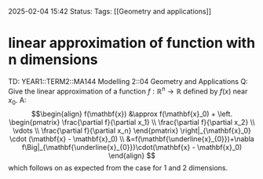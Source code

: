 2025-02-04 15:42
Status: 
Tags: [[Geometry and applications]]
# linear approximation of function with n dimensions

TD: YEAR1::TERM2::MA144 Modelling 2::04 Geometry and Applications
Q: Give the linear approximation of a function $f : \mathbb{R}^n \to \mathbb{R}$ defined by $f(x)$ near $x_0$.
A: $$\begin{align}
f(\mathbf{x}) &\approx f(\mathbf{x}_0) + 
\left.
\begin{pmatrix} 
\frac{\partial f}{\partial x_1} \\ 
\frac{\partial f}{\partial x_2} \\ 
\vdots \\ 
\frac{\partial f}{\partial x_n} 
\end{pmatrix} 
\right|_{\mathbf{x}_0} \cdot (\mathbf{x} - \mathbf{x}_0) \\
&=f(\mathbf{\underline{x}_{0}})+\nabla f\Big|_{\mathbf{\underline{x}_{0}}}\cdot(\mathbf{x} - \mathbf{x}_0)
\end{align}
$$which follows on as expected from the case for 1 and 2 dimensions.
<!--ID: 1738684724831-->

